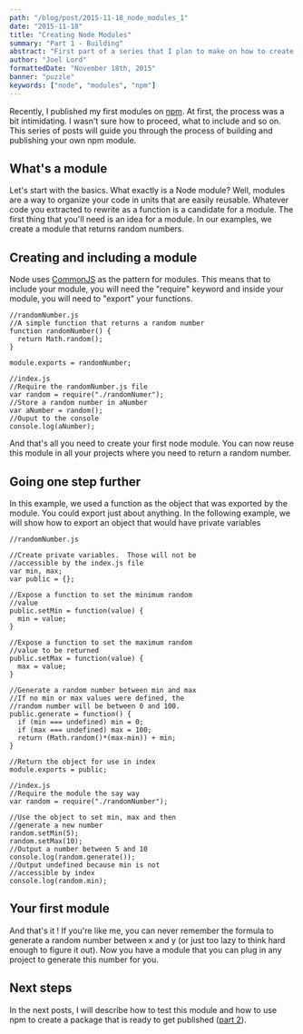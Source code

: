 ```yaml
---
path: "/blog/post/2015-11-18_node_modules_1"
date: "2015-11-18"
title: "Creating Node Modules"
summary: "Part 1 - Building"
abstract: "First part of a series that I plan to make on how to create and publish a node module on npm."
author: "Joel Lord"
formattedDate: "November 18th, 2015"
banner: "puzzle"
keywords: ["node", "modules", "npm"]
---
```

Recently, I published my first modules on
[npm](https://www.npmjs.com/package/random-user-generator). At first,
the process was a bit intimidating. I wasn't sure how to proceed, what
to include and so on. This series of posts will guide you through the
process of building and publishing your own npm module.

## What's a module

Let's start with the basics. What exactly is a Node module? Well,
modules are a way to organize your code in units that are easily
reusable. Whatever code you extracted to rewrite as a function is a
candidate for a module. The first thing that you'll need is an idea for
a module. In our examples, we create a module that returns random
numbers.

## Creating and including a module

Node uses [CommonJS](http://www.commonjs.org/specs/modules/1.0/) as the
pattern for modules. This means that to include your module, you will
need the "require" keyword and inside your module, you will need to
"export" your functions.

    //randomNumber.js
    //A simple function that returns a random number
    function randomNumber() {
      return Math.random();
    }
    
    module.exports = randomNumber;

    //index.js
    //Require the randomNumber.js file
    var random = require("./randomNumer");
    //Store a random number in aNumber
    var aNumber = random();
    //Ouput to the console
    console.log(aNumber);

And that's all you need to create your first node module. You can now
reuse this module in all your projects where you need to return a random
number.

## Going one step further

In this example, we used a function as the object that was exported by
the module. You could export just about anything. In the following
example, we will show how to export an object that would have private
variables

    //randomNumber.js
    
    //Create private variables.  Those will not be
    //accessible by the index.js file
    var min, max;
    var public = {};
    
    //Expose a function to set the minimum random
    //value
    public.setMin = function(value) {
      min = value;
    }
    
    //Expose a function to set the maximum random
    //value to be returned
    public.setMax = function(value) {
      max = value;
    }
    
    //Generate a random number between min and max
    //If no min or max values were defined, the
    //random number will be between 0 and 100.
    public.generate = function() {
      if (min === undefined) min = 0;
      if (max === undefined) max = 100;
      return (Math.random()*(max-min)) + min;
    }
    
    //Return the object for use in index
    module.exports = public;

    //index.js
    //Require the module the say way
    var random = require("./randomNumber");
    
    //Use the object to set min, max and then
    //generate a new number
    random.setMin(5);
    random.setMax(10);
    //Output a number between 5 and 10
    console.log(random.generate());
    //Output undefined because min is not
    //accessible by index
    console.log(random.min);

## Your first module

And that's it \! If you're like me, you can never remember the formula
to generate a random number between x and y (or just too lazy to think
hard enough to figure it out). Now you have a module that you can plug
in any project to generate this number for you.

## Next steps

In the next posts, I will describe how to test this module and how to
use npm to create a package that is ready to get published ([part
2](/blog/post/2015-11-20_node_modules_2)).
